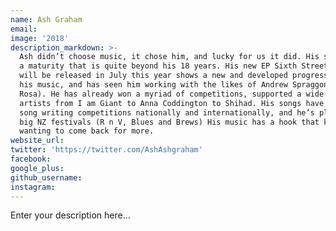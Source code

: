 ```yaml
---
name: Ash Graham
email:
image: '2018'
description_markdown: >-
  Ash didn’t choose music, it chose him, and lucky for us it did. His songs show
  a maturity that is quite beyond his 18 years. His new EP Sixth Street Soul
  will be released in July this year shows a new and developed progression in
  his music, and has seen him working with the likes of Andrew Spraggon (Sola
  Rosa). He has already won a myriad of competitions, supported a wide range of
  artists from I am Giant to Anna Coddington to Shihad. His songs have placed in
  song writing competitions nationally and internationally, and he’s playing the
  big NZ festivals (R n V, Blues and Brews) His music has a hook that keeps you
  wanting to come back for more.
website_url:
twitter: 'https://twitter.com/AshAshgraham'
facebook:
google_plus:
github_username:
instagram:
---
```


Enter your description here...
